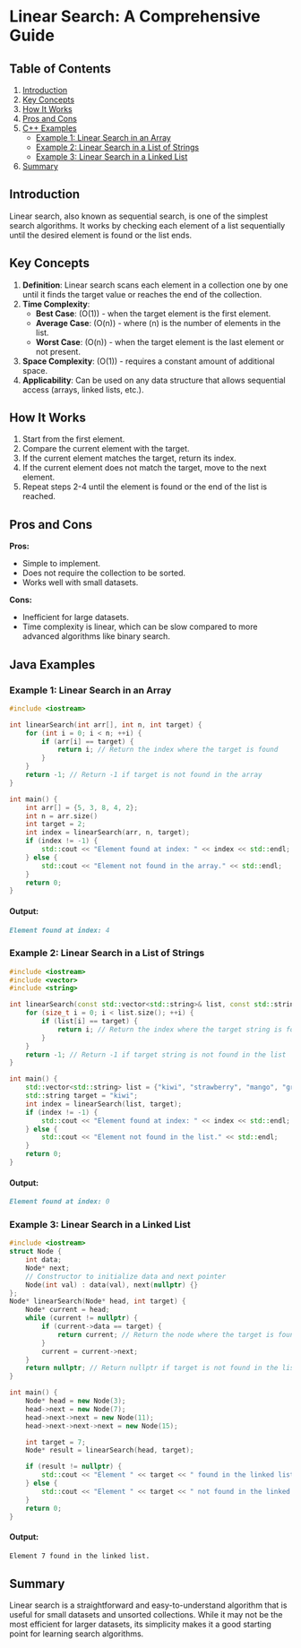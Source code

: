# Linear Search: A Comprehensive Guide

## Table of Contents
1. [Introduction](#introduction)
2. [Key Concepts](#key-concepts)
3. [How It Works](#how-it-works)
4. [Pros and Cons](#pros-and-cons)
5. [C++ Examples](#java-examples)
    - [Example 1: Linear Search in an Array](#example-1-linear-search-in-an-array)
    - [Example 2: Linear Search in a List of Strings](#example-2-linear-search-in-a-list-of-strings)
    - [Example 3: Linear Search in a Linked List](#example-3-linear-search-in-a-linked-list)
6. [Summary](#summary)

## Introduction

Linear search, also known as sequential search, is one of the simplest search algorithms. It works by checking each element of a list sequentially until the desired element is found or the list ends.

## Key Concepts

1. **Definition**: Linear search scans each element in a collection one by one until it finds the target value or reaches the end of the collection.
2. **Time Complexity**: 
   - **Best Case**: \(O(1)\) - when the target element is the first element.
   - **Average Case**: \(O(n)\) - where \(n\) is the number of elements in the list.
   - **Worst Case**: \(O(n)\) - when the target element is the last element or not present.
3. **Space Complexity**: \(O(1)\) - requires a constant amount of additional space.
4. **Applicability**: Can be used on any data structure that allows sequential access (arrays, linked lists, etc.).

## How It Works

1. Start from the first element.
2. Compare the current element with the target.
3. If the current element matches the target, return its index.
4. If the current element does not match the target, move to the next element.
5. Repeat steps 2-4 until the element is found or the end of the list is reached.

## Pros and Cons

**Pros:**
- Simple to implement.
- Does not require the collection to be sorted.
- Works well with small datasets.

**Cons:**
- Inefficient for large datasets.
- Time complexity is linear, which can be slow compared to more advanced algorithms like binary search.

## Java Examples

### Example 1: Linear Search in an Array

```cpp
#include <iostream>

int linearSearch(int arr[], int n, int target) {
    for (int i = 0; i < n; ++i) {
        if (arr[i] == target) {
            return i; // Return the index where the target is found
        }
    }
    return -1; // Return -1 if target is not found in the array
}

int main() {
    int arr[] = {5, 3, 8, 4, 2};
    int n = arr.size()
    int target = 2;
    int index = linearSearch(arr, n, target);
    if (index != -1) {
        std::cout << "Element found at index: " << index << std::endl;
    } else {
        std::cout << "Element not found in the array." << std::endl;
    }
    return 0;
}

```
#### Output:
```markdown
Element found at index: 4

```

### Example 2: Linear Search in a List of Strings
```cpp
#include <iostream>
#include <vector>
#include <string>

int linearSearch(const std::vector<std::string>& list, const std::string& target) {
    for (size_t i = 0; i < list.size(); ++i) {
        if (list[i] == target) {
            return i; // Return the index where the target string is found
        }
    }
    return -1; // Return -1 if target string is not found in the list
}

int main() {
    std::vector<std::string> list = {"kiwi", "strawberry", "mango", "grape", "melon"};
    std::string target = "kiwi";
    int index = linearSearch(list, target);
    if (index != -1) {
        std::cout << "Element found at index: " << index << std::endl;
    } else {
        std::cout << "Element not found in the list." << std::endl;
    }
    return 0;
}

```
#### Output:
```markdown
Element found at index: 0
```

### Example 3: Linear Search in a Linked List
```cpp
#include <iostream>
struct Node {
    int data;
    Node* next;
    // Constructor to initialize data and next pointer
    Node(int val) : data(val), next(nullptr) {}
};
Node* linearSearch(Node* head, int target) {
    Node* current = head;
    while (current != nullptr) {
        if (current->data == target) {
            return current; // Return the node where the target is found
        }
        current = current->next;
    }
    return nullptr; // Return nullptr if target is not found in the list
}

int main() {
    Node* head = new Node(3);
    head->next = new Node(7);
    head->next->next = new Node(11);
    head->next->next->next = new Node(15);

    int target = 7;
    Node* result = linearSearch(head, target);

    if (result != nullptr) {
        std::cout << "Element " << target << " found in the linked list." << std::endl;
    } else {
        std::cout << "Element " << target << " not found in the linked list." << std::endl;
    }
    return 0;
}

```
#### Output:
```markdown
Element 7 found in the linked list.
```

## Summary
Linear search is a straightforward and easy-to-understand algorithm that is useful for small datasets and unsorted collections. While it may not be the most efficient for larger datasets, its simplicity makes it a good starting point for learning search algorithms.
